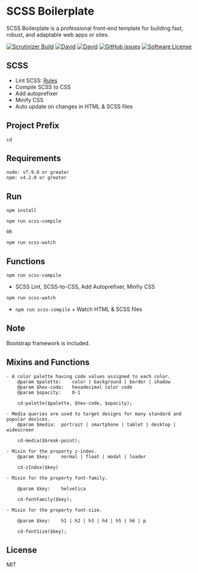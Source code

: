 # SCSS Boilerplate
SCSS Boilerplate is a professional front-end template for building fast, robust, and adaptable web apps or sites.

[![Scrutinizer Build](https://img.shields.io/scrutinizer/build/g/filp/whoops.svg)](https://github.com/imransilvake/SCSS-Boilerplate/)
[![David](https://img.shields.io/david/expressjs/express.svg)](https://github.com/imransilvake/SCSS-Boilerplate)
[![David](https://img.shields.io/david/dev/expressjs/express.svg)](https://github.com/imransilvake/SCSS-Boilerplate)
[![GitHub issues](https://img.shields.io/github/issues/imransilvake/SCSS-Boilerplate.svg)](https://github.com/imransilvake/SCSS-Boilerplate/issues)
[![Software License](https://img.shields.io/badge/license-MIT-blue.svg)](LICENSE)

## SCSS
  - Lint SCSS: [Rules](https://stylelint.io/user-guide/rules/)
  - Compile SCSS to CSS
  - Add autoprefixer
  - Minify CSS
  - Auto update on changes in HTML & SCSS files

## Project Prefix
`cd`

## Requirements
```
node: v7.9.0 or greater
npm: v4.2.0 or greater
```

## Run
```
npm install
```
```
npm run scss-compile

OR

npm run scss-watch
```

## Functions

`npm run scss-compile`
  - SCSS Lint, SCSS-to-CSS, Add Autoprefixer, Minfiy CSS

`npm run scss-watch`
  - `npm run scss-compile` + Watch HTML & SCSS files

## Note
Bootstrap framework is included.

## Mixins and Functions
	- A color palette having code values assigned to each color.
		@param $palette:	color | background | border | shadow
		@param $hex-code:	hexadecimal color code
		@param $opacity:	0-1

		cd-palette($palette, $hex-code, $opacity);

	- Media queries are used to target designs for many standard and popular devices.
		@param $media:	portrait | smartphone | tablet | desktop | widescreen

		cd-media($break-point);

	- Mixin for the property z-index.
		@param $key:	normal | float | modal | loader

		cd-zIndex($key)

	- Mixin for the property font-family.

		@param $key:	helvetica

		cd-fontFamily($key);

	- Mixin for the property font-size.

		@param $key:	h1 | h2 | h3 | h4 | h5 | h6 | p

		cd-fontSize($key);

## License
MIT
